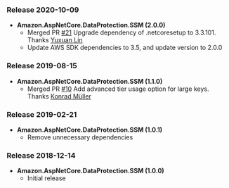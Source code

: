 ### Release 2020-10-09
* **Amazon.AspNetCore.DataProtection.SSM (2.0.0)**
    * Merged PR [#21](https://github.com/aws/aws-ssm-data-protection-provider-for-aspnet/pull/21) Upgrade dependency of .netcoresetup to 3.3.101. Thanks [Yuxuan Lin](https://github.com/YuxuanLin)
    * Update AWS SDK dependencies to 3.5, and update version to 2.0.0

### Release 2019-08-15
* **Amazon.AspNetCore.DataProtection.SSM (1.1.0)**
    * Merged PR [#10](https://github.com/aws/aws-ssm-data-protection-provider-for-aspnet/pull/10) Add advanced tier usage option for large keys. Thanks [Konrad Müller](https://github.com/krdmllr)

### Release 2019-02-21
* **Amazon.AspNetCore.DataProtection.SSM (1.0.1)**
  * Remove unnecessary dependencies

### Release 2018-12-14
* **Amazon.AspNetCore.DataProtection.SSM (1.0.0)**
  * Initial release
